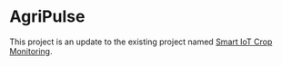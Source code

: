 # AgriPulse
This project is an update to the existing project named [Smart IoT Crop Monitoring](https://github.com/Anirudhabg/Smart_IoT_Crop_Monitoring.git).
